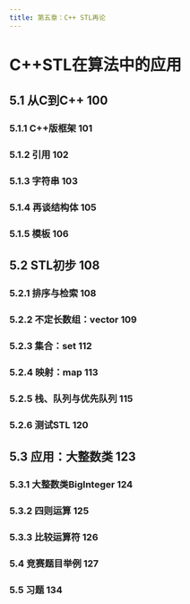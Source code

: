 ```yaml
---
title: 第五章：C++ STL再论
---
```


# C++STL在算法中的应用


## 5.1 从C到C++ 100
###  5.1.1 C++版框架 101
### 5.1.2 引用 102
### 5.1.3 字符串 103
### 5.1.4 再谈结构体 105
### 5.1.5 模板 106
## 5.2 STL初步 108
### 5.2.1 排序与检索 108
### 5.2.2 不定长数组：vector 109
### 5.2.3 集合：set 112
### 5.2.4 映射：map 113
### 5.2.5 栈、队列与优先队列 115
### 5.2.6 测试STL 120
## 5.3 应用：大整数类 123
### 5.3.1 大整数类BigInteger 124
### 5.3.2 四则运算 125
### 5.3.3 比较运算符 126
### 5.4 竞赛题目举例 127
### 5.5 习题 134